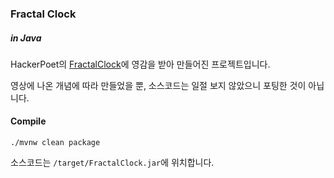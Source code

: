 ### Fractal Clock
##### in Java

HackerPoet의 [FractalClock](https://github.com/HackerPoet/FractalClock)에 영감을 받아 만들어진 프로젝트입니다.

영상에 나온 개념에 따라 만들었을 뿐, 소스코드는 일절 보지 않았으니 포팅한 것이 아닙니다.

#### Compile
```
./mvnw clean package
```
소스코드는 `/target/FractalClock.jar`에 위치합니다.